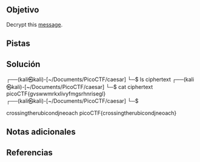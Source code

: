 ## Objetivo

Decrypt this [message](https://jupiter.challenges.picoctf.org/static/7d707a443e95054dc4cf30b1d9522ef0/ciphertext).
## Pistas
## Solución

┌──(kali㉿kali)-[~/Documents/PicoCTF/caesar]
└─$ ls
ciphertext
┌──(kali㉿kali)-[~/Documents/PicoCTF/caesar]
└─$ cat ciphertext                                 
picoCTF{gvswwmrkxlivyfmgsrhnrisegl}                                                                                                     
┌──(kali㉿kali)-[~/Documents/PicoCTF/caesar]
└─$ 

crossingtherubicondjneoach
picoCTF{crossingtherubicondjneoach} 

## Notas adicionales
## Referencias